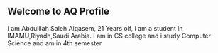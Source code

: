 ## Welcome to AQ Profile 

I am Abdulilah Saleh Alqasem, 21 Years olf, i am a student in IMAMU,Riyadh,Saudi Arabia.
I am in CS college and i study Computer Science and am in 4th semester 



